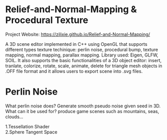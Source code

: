 # Relief-and-Normal-Mapping & Procedural Texture
Project Website: https://zilixie.github.io/Relief-and-Normal-Mapping/

A 3D scene editor implemented in C++ using OpenGL that supports different types texture techinique: perlin noise, procedural bump, texture mapping, normal mapping, parallax mapping. Library used: Eigen, GLFW, SOIL. It also supports the basic functionalities of a 3D object editor: insert, tranlate, colorize, rotate, scale, animate, delete for triangle mesh objects in .OFF file format and it allows users to export scene into .svg files.

# Perlin Noise
What perlin noise does? Generate smooth pseudo noise given seed in 3D. What can it be used for? produce game scenes such as mountains, seas, clouds...

1.Tessellation Shader</br>
2.Sphere Tangent Space</br>
